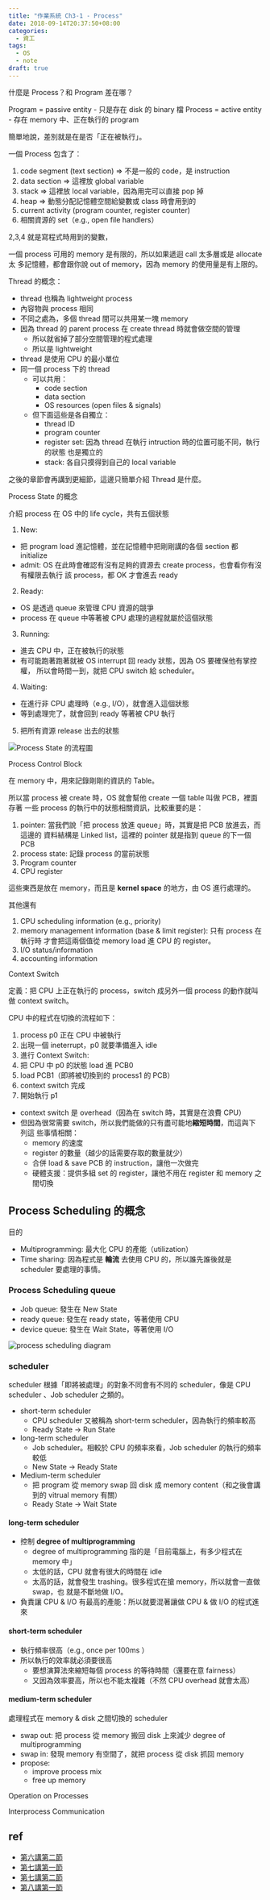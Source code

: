 ```yaml
---
title: "作業系統 Ch3-1 - Process"
date: 2018-09-14T20:37:50+08:00
categories:
  - 資工
tags:
  - OS
  - note
draft: true
---
```


什麼是 Process？和 Program 差在哪？

Program = passive entity - 只是存在 disk 的 binary 檔
Process = active entity - 存在 memory 中、正在執行的 program

簡單地說，差別就是在是否「正在被執行」。

一個 Process 包含了：

1. code segment (text section) => 不是一般的 code，是 instruction
2. data section => 這裡放 global variable
3. stack => 這裡放 local variable，因為用完可以直接 pop 掉
4. heap => 動態分配記憶體空間給變數或 class 時會用到的
5. current activity (program counter, register counter)
6. 相關資源的 set（e.g., open file handlers）

2,3,4 就是寫程式時用到的變數，


一個 process 可用的 memory 是有限的，所以如果遞迴 call 太多層或是 allocate 太
多記憶體，都會跟你說 out of memory，因為 memory 的使用量是有上限的。

Thread 的概念：

- thread 也稱為 lightweight process
- 內容物與 process 相同
- 不同之處為，多個 thread 間可以共用某一塊 memory
- 因為 thread 的 parent process 在 create thread 時就會做空間的管理
  - 所以就省掉了部分空間管理的程式處理
  - 所以是 lightweight
- thread 是使用 CPU 的最小單位
- 同一個 process 下的 thread
  - 可以共用：
    - code section
    - data section
    - OS resources (open files & signals)
  - 但下面這些是各自獨立：
    - thread ID
    - program counter
    - register set: 因為 thread 在執行 intruction 時的位置可能不同，執行的狀態
      也是獨立的
    - stack: 各自只摸得到自己的 local variable

之後的章節會再講到更細節，這邊只簡單介紹 Thread 是什麼。


Process State 的概念

介紹 process 在 OS 中的 life cycle，共有五個狀態

1. New:
  - 把 program load 進記憶體，並在記憶體中把剛剛講的各個 section 都 initialize
  - admit: OS 在此時會確認有沒有足夠的資源去 create process，也會看你有沒有權限去執行
    該 process，都 OK 才會進去 ready
2. Ready:
  - OS 是透過 queue 來管理 CPU 資源的競爭
  - process 在 queue 中等著被 CPU 處理的過程就屬於這個狀態
3. Running:
  - 進去 CPU 中，正在被執行的狀態
  - 有可能跑著跑著就被 OS interrupt 回 ready 狀態，因為 OS 要確保他有掌控權，
    所以會時間一到，就把 CPU switch 給 scheduler。
4. Waiting:
  - 在進行非 CPU 處理時（e.g., I/O），就會進入這個狀態
  - 等到處理完了，就會回到 ready 等著被 CPU 執行
5. 把所有資源 release 出去的狀態

![Process State 的流程圖](//wildsky.cc/blog-images/2018/os-process-state-diagram.png)

Process Control Block

在 memory 中，用來記錄剛剛的資訊的 Table。

所以當 process 被 create 時，OS 就會幫他 create 一個 table 叫做 PCB，裡面存著
一些 process 的執行中的狀態相關資訊，比較重要的是：

1. pointer: 當我們說「把 process 放進 queue」時，其實是把 PCB 放進去，而這邊的
   資料結構是 Linked list，這裡的 pointer 就是指到 queue 的下一個 PCB
2. process state: 記錄 process 的當前狀態
3. Program counter
4. CPU register

這些東西是放在 memory，而且是 **kernel space** 的地方，由 OS 進行處理的。

其他還有

1. CPU scheduling information (e.g., priority)
2. memory management information (base & limit register): 只有 process 在執行時
  才會把這兩個值從 memory load 進 CPU 的 register。
3. I/O status/information
4. accounting information


Context Switch

定義：把 CPU 上正在執行的 process，switch 成另外一個 process 的動作就叫做 context
switch。

CPU 中的程式在切換的流程如下：

1. process p0 正在 CPU 中被執行
2. 出現一個 ineterrupt，p0 就要準備進入 idle
3. 進行 Context Switch:
  1. 把 CPU 中 p0 的狀態 load 進 PCB0
  2. load PCB1（即將被切換到的 process1 的 PCB）
  3. context switch 完成
4. 開始執行 p1

- context switch 是 overhead（因為在 switch 時，其實是在浪費 CPU）
- 但因為很常需要 switch，所以我們能做的只有盡可能地**縮短時間**，而這與下列這
  些事情相關：
  - memory 的速度
  - register 的數量（越少的話需要存取的數量就少）
  -  合併 load & save PCB 的 instruction，讓他一次做完
  - 硬體支援：提供多組 set 的 register，讓他不用在 register 和 memory 之間切換



## Process Scheduling 的概念

目的

- Multiprogramming: 最大化 CPU 的產能（utilization）
- Time sharing: 因為程式是 **輪流** 去使用 CPU 的，所以誰先誰後就是 scheduler
  要處理的事情。

### Process Scheduling queue

- Job queue: 發生在 New State
- ready queue: 發生在 ready state，等著使用 CPU
- device queue: 發生在 Wait State，等著使用 I/O

![process scheduling diagram](https://wildsky.cc/blog-images/2018/process-scheduling-diagram.png)

### scheduler

scheduler 根據「即將被處理」的對象不同會有不同的 scheduler，像是 CPU scheduler
、Job scheduler 之類的。

- short-term scheduler
  - CPU scheduler 又被稱為 short-term scheduler，因為執行的頻率較高
  - Ready State -> Run State
- long-term scheduler
  - Job scheduler。相較於 CPU 的頻率來看，Job scheduler 的執行的頻率較低
  - New State ->  Ready State
- Medium-term scheduler
  - 把 program 從 memory swap 回 disk 成 memory content（和之後會講到的 vitrual memory 有關）
  - Ready State -> Wait State


#### long-term scheduler

- 控制 **degree of multiprogramming**
  - degree of multiprogramming 指的是「目前電腦上，有多少程式在 memory 中」
  - 太低的話，CPU 就會有很大的時間在 idle
  - 太高的話，就會發生 trashing。很多程式在搶 memory，所以就會一直做 swap，也
    就是不斷地做 I/O。
- 負責讓 CPU & I/O 有最高的產能：所以就要混著讓做 CPU & 做 I/O 的程式進來


#### short-term scheduler

- 執行頻率很高（e.g., once per 100ms ）
- 所以執行的效率就必須要很高
  - 要想演算法來縮短每個 process 的等待時間（還要在意 fairness）
  - 又因為效率要高，所以也不能太複雜（不然 CPU overhead 就會太高）

#### medium-term scheduler

處理程式在 memory & disk 之間切換的 scheduler

- swap out: 把 process 從 memory 搬回 disk 上來減少 degree of multiprogramming
- swap in: 發現 memory 有空間了，就把 process 從 disk 抓回 memory
- propose:
  - improve process mix
  - free up memory

Operation on Processes




Interprocess Communication






## ref

- [第六講第二節](http://ocw.nthu.edu.tw/ocw/index.php?page=chapter&cid=141&chid=1845&video_url=http%3A%2F%2Focw.nthu.edu.tw%2Fvideosite%2Findex.php%3Fop%3Dwatch%26id%3D3936%26filename%3D1920_1080_3072.MP4%26type%3Dview%26cid%3D141%26chid%3D1845)
- [第七講第一節](http://ocw.nthu.edu.tw/ocw/index.php?page=chapter&cid=141&chid=1846&video_url=http%3A%2F%2Focw.nthu.edu.tw%2Fvideosite%2Findex.php%3Fop%3Dwatch%26id%3D3937%26filename%3D1920_1080_3072.MP4%26type%3Dview%26cid%3D141%26chid%3D1846)
- [第七講第二節](http://ocw.nthu.edu.tw/ocw/index.php?page=chapter&cid=141&chid=1846&video_url=http%3A%2F%2Focw.nthu.edu.tw%2Fvideosite%2Findex.php%3Fop%3Dwatch%26id%3D3938%26filename%3D1920_1080_3072.MP4%26type%3Dview%26cid%3D141%26chid%3D1846)
- [第八講第一節](http://ocw.nthu.edu.tw/ocw/index.php?page=chapter&cid=141&chid=1852&video_url=http%3A%2F%2Focw.nthu.edu.tw%2Fvideosite%2Findex.php%3Fop%3Dwatch%26id%3D3970%26filename%3D1920_1080_3072.MP4%26type%3Dview%26cid%3D141%26chid%3D1852)

